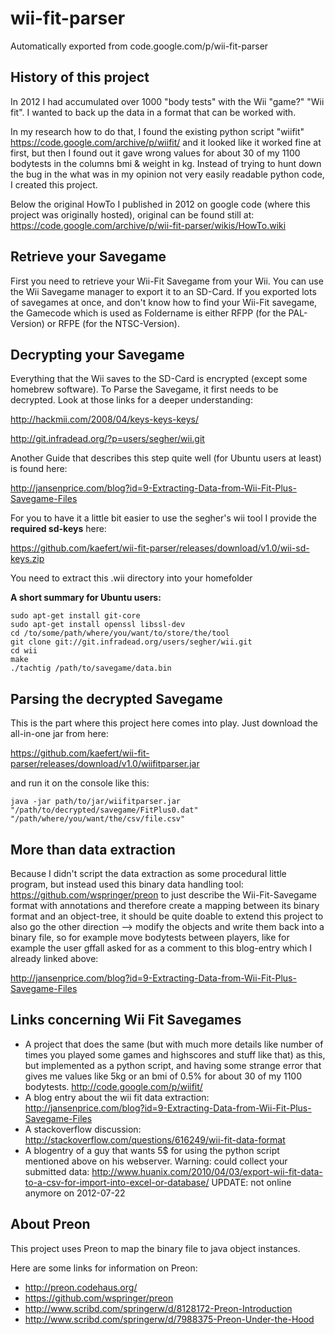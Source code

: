 # wii-fit-parser
Automatically exported from code.google.com/p/wii-fit-parser

## History of this project

In 2012 I had accumulated over 1000 "body tests" with the Wii "game?" "Wii fit". I wanted to back up the data in a format that can be worked with.

In my research how to do that, I found the existing python script "wiifit" https://code.google.com/archive/p/wiifit/ and it looked like it worked fine at first, but then I found out it gave wrong values for about 30 of my 1100 bodytests in the columns bmi & weight in kg. Instead of trying to hunt down the bug in the what was in my opinion not very easily readable python code, I created this project.

Below the original HowTo I published in 2012 on google code (where this project was originally hosted), original can be found still at:
https://code.google.com/archive/p/wii-fit-parser/wikis/HowTo.wiki

## Retrieve your Savegame

First you need to retrieve your Wii-Fit Savegame from your Wii. You can use the Wii Savegame manager to export it to an SD-Card. If you exported lots of savegames at once, and don't know how to find your Wii-Fit savegame, the Gamecode which is used as Foldername is either RFPP (for the PAL-Version) or RFPE (for the NTSC-Version).

## Decrypting your Savegame

Everything that the Wii saves to the SD-Card is encrypted (except some homebrew software). To Parse the Savegame, it first needs to be decrypted.
Look at those links for a deeper understanding:

http://hackmii.com/2008/04/keys-keys-keys/

http://git.infradead.org/?p=users/segher/wii.git


Another Guide that describes this step quite well (for Ubuntu users at least) is found here:

http://jansenprice.com/blog?id=9-Extracting-Data-from-Wii-Fit-Plus-Savegame-Files

For you to have it a little bit easier to use the segher's wii tool I provide the **required sd-keys** here:

https://github.com/kaefert/wii-fit-parser/releases/download/v1.0/wii-sd-keys.zip

You need to extract this .wii directory into your homefolder


**A short summary for Ubuntu users:**
```
sudo apt-get install git-core
sudo apt-get install openssl libssl-dev
cd /to/some/path/where/you/want/to/store/the/tool
git clone git://git.infradead.org/users/segher/wii.git
cd wii
make
./tachtig /path/to/savegame/data.bin
```

## Parsing the decrypted Savegame

This is the part where this project here comes into play. Just download the all-in-one jar from here:

https://github.com/kaefert/wii-fit-parser/releases/download/v1.0/wiifitparser.jar

and run it on the console like this:

```
java -jar path/to/jar/wiifitparser.jar "/path/to/decrypted/savegame/FitPlus0.dat" "/path/where/you/want/the/csv/file.csv"
```

## More than data extraction

Because I didn't script the data extraction as some procedural little program, but instead used this binary data handling tool: https://github.com/wspringer/preon to just describe the Wii-Fit-Savegame format with annotations and therefore create a mapping between its binary format and an object-tree, it should be quite doable to extend this project to also go the other direction --> modify the objects and write them back into a binary file, so for example move bodytests between players, like for example the user gffall asked for as a comment to this blog-entry which I already linked above:

http://jansenprice.com/blog?id=9-Extracting-Data-from-Wii-Fit-Plus-Savegame-Files

## Links concerning Wii Fit Savegames

  * A project that does the same (but with much more details like number of times you played some games and highscores and stuff like that) as this, but implemented as a python script, and having some strange error that gives me values like 5kg or an bmi of 0.5% for about 30 of my 1100 bodytests. http://code.google.com/p/wiifit/
  * A blog entry about the wii fit data extraction: http://jansenprice.com/blog?id=9-Extracting-Data-from-Wii-Fit-Plus-Savegame-Files
  * A stackoverflow discussion: http://stackoverflow.com/questions/616249/wii-fit-data-format
  * A blogentry of a guy that wants 5$ for using the python script mentioned above on his webserver. Warning: could collect your submitted data: http://www.huanix.com/2010/04/03/export-wii-fit-data-to-a-csv-for-import-into-excel-or-database/ UPDATE: not online anymore on 2012-07-22

## About Preon

This project uses Preon to map the binary file to java object instances.

Here are some links for information on Preon:

  * http://preon.codehaus.org/
  * https://github.com/wspringer/preon
  * http://www.scribd.com/springerw/d/8128172-Preon-Introduction
  * http://www.scribd.com/springerw/d/7988375-Preon-Under-the-Hood
